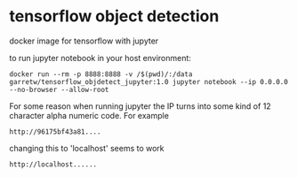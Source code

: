 # tensorflow object detection

docker image for tensorflow with jupyter


to run jupyter notebook in your host environment:

```
docker run --rm -p 8888:8888 -v /$(pwd)/:/data garretw/tensorflow_objdetect_jupyter:1.0 jupyter notebook --ip 0.0.0.0 --no-browser --allow-root
```

For some reason when running jupyter the IP turns into some kind of 12 character alpha numeric code.
For example

```
http://96175bf43a81....
```

changing this to 'localhost' seems to work

```
http://localhost......
```
